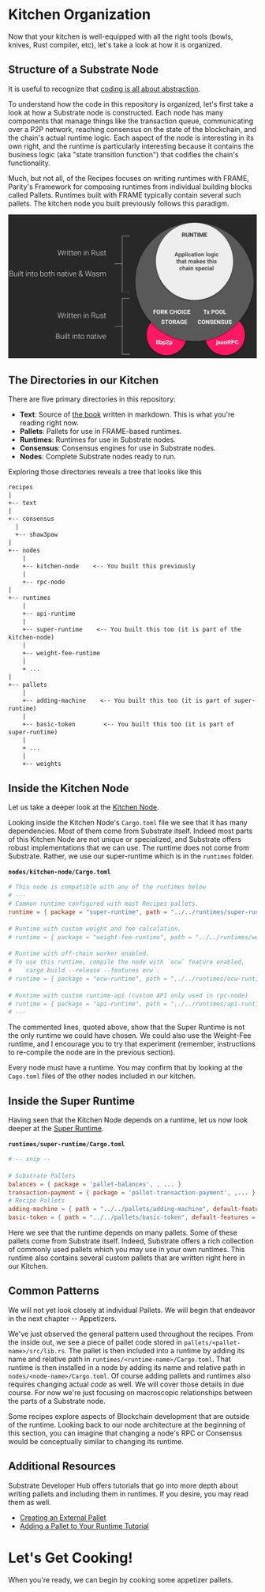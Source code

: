 # Kitchen Organization

Now that your kitchen is well-equipped with all the right tools (bowls, knives, Rust compiler, etc),
let's take a look at how it is organized.

## Structure of a Substrate Node

It is useful to recognize that
[coding is all about abstraction](https://youtu.be/05H4YsyPA-U?t=1789).

To understand how the code in this repository is organized, let's first take a look at how a
Substrate node is constructed. Each node has many components that manage things like the transaction
queue, communicating over a P2P network, reaching consensus on the state of the blockchain, and the
chain's actual runtime logic. Each aspect of the node is interesting in its own right, and the
runtime is particularly interesting because it contains the business logic (aka "state transition
function") that codifies the chain's functionality.

Much, but not all, of the Recipes focuses on writing runtimes with FRAME, Parity's Framework for
composing runtimes from individual building blocks called Pallets. Runtimes built with FRAME
typically contain several such pallets. The kitchen node you built previously follows this paradigm.

![Substrate Architecture Diagram](../img/substrate-architecture.png)

## The Directories in our Kitchen

There are five primary directories in this repository:

-   **Text**: Source of [the book](https://substrate.dev/recipes) written in markdown. This is what
    you're reading right now.
-   **Pallets**: Pallets for use in FRAME-based runtimes.
-   **Runtimes**: Runtimes for use in Substrate nodes.
-   **Consensus**: Consensus engines for use in Substrate nodes.
-   **Nodes**: Complete Substrate nodes ready to run.

Exploring those directories reveals a tree that looks like this

```
recipes
|
+-- text
|
+-- consensus
  |
  +-- shaw3pow
|
+-- nodes
	|
	+-- kitchen-node    <-- You built this previously
	|
	+-- rpc-node
|
+-- runtimes
	|
	+-- api-runtime
	|
	+-- super-runtime    <-- You built this too (it is part of the kitchen-node)
	|
	+-- weight-fee-runtime
	|
	+ ...
|
+-- pallets
	|
	+-- adding-machine    <-- You built this too (it is part of super-runtime)
	|
	+-- basic-token        <-- You built this too (it is part of super-runtime)
	|
	+ ...
	|
	+-- weights
```

## Inside the Kitchen Node

Let us take a deeper look at the
[Kitchen Node](https://github.com/substrate-developer-hub/recipes/tree/master/nodes/kitchen-node).

Looking inside the Kitchen Node's `Cargo.toml` file we see that it has many dependencies. Most of
them come from Substrate itself. Indeed most parts of this Kitchen Node are not unique or
specialized, and Substrate offers robust implementations that we can use. The runtime does not come
from Substrate. Rather, we use our super-runtime which is in the `runtimes` folder.

**`nodes/kitchen-node/Cargo.toml`**

```TOML
# This node is compatible with any of the runtimes below
# ---
# Common runtime configured with most Recipes pallets.
runtime = { package = "super-runtime", path = "../../runtimes/super-runtime" }

# Runtime with custom weight and fee calculation.
# runtime = { package = "weight-fee-runtime", path = "../../runtimes/weight-fee-runtime"}

# Runtime with off-chain worker enabled.
# To use this runtime, compile the node with `ocw` feature enabled,
#   `cargo build --release --features ocw`.
# runtime = { package = "ocw-runtime", path = "../../runtimes/ocw-runtime" }

# Runtime with custom runtime-api (custom API only used in rpc-node)
# runtime = { package = "api-runtime", path = "../../runtimes/api-runtime" }
# ---
```

The commented lines, quoted above, show that the Super Runtime is not the only runtime we could have
chosen. We could also use the Weight-Fee runtime, and I encourage you to try that experiment
(remember, instructions to re-compile the node are in the previous section).

Every node must have a runtime. You may confirm that by looking at the `Cago.toml` files of the
other nodes included in our kitchen.

## Inside the Super Runtime

Having seen that the Kitchen Node depends on a runtime, let us now look deeper at the
[Super Runtime](https://github.com/substrate-developer-hub/recipes/tree/master/runtimes/super-runtime).

**`runtimes/super-runtime/Cargo.toml`**

```TOML
# -- snip --

# Substrate Pallets
balances = { package = 'pallet-balances', , ... }
transaction-payment = { package = 'pallet-transaction-payment', ,... }
# Recipe Pallets
adding-machine = { path = "../../pallets/adding-machine", default-features = false }
basic-token = { path = "../../pallets/basic-token", default-features = false }
```

Here we see that the runtime depends on many pallets. Some of these pallets come from Substrate
itself. Indeed, Substrate offers a rich collection of commonly used pallets which you may use in
your own runtimes. This runtime also contains several custom pallets that are written right here in
our Kitchen.

## Common Patterns

We will not yet look closely at individual Pallets. We will begin that endeavor in the next chapter
-- Appetizers.

We've just observed the general pattern used throughout the recipes. From the inside out, we see a
piece of pallet code stored in `pallets/<pallet-name>/src/lib.rs`. The pallet is then included into
a runtime by adding its name and relative path in `runtimes/<runtime-name>/Cargo.toml`. That runtime
is then installed in a node by adding its name and relative path in `nodes/<node-name>/Cargo.toml`.
Of course adding pallets and runtimes also requires changing actual _code_ as well. We will cover
those details in due course. For now we're just focusing on macroscopic relationships between the
parts of a Substrate node.

Some recipes explore aspects of Blockchain development that are outside of the runtime. Looking back
to our node architecture at the beginning of this section, you can imagine that changing a node's
RPC or Consensus would be conceptually similar to changing its runtime.

## Additional Resources

Substrate Developer Hub offers tutorials that go into more depth about writing pallets and including
them in runtimes. If you desire, you may read them as well.

-   [Creating an External Pallet](https://substrate.dev/docs/en/tutorials/create-a-pallet/)
-   [Adding a Pallet to Your Runtime Tutorial](https://substrate.dev/docs/en/tutorials/add-a-pallet-to-your-runtime/)

# Let's Get Cooking!

When you're ready, we can begin by cooking some appetizer pallets.
